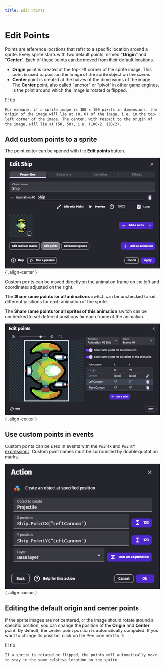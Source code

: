 ```yaml
---
title: Edit Points
---
```

# Edit Points

Points are reference locations that refer to a specific location around a sprite.  Every sprite starts with two default points, named "**Origin**" and "**Center**".  Each of these points can be moved from their default locations.

* **Origin** point is created at the top-left corner of the sprite image. This point is used to position the image of the sprite object on the scene.
* **Center** point is created at the halves of the dimensions of the image. The **Center** point, also called "anchor" or "pivot" in other game engines, is the point around which the image is rotated or flipped.

!!! tip

    For example, if a sprite image is 100 x 100 pixels in dimensions, the origin of the image will lie at (0, 0) of the image, i.e. in the top-left corner of the image. The center, with respect to the origin of the image, will lie at (50, 50), i.e. (100/2, 100/2).

## Add custom points to a sprite

The point editor can be opened with the **Edit points** button.

![](open-point-editor.png){ .align-center }

Custom points can be moved directly on the animation frame on the left and coordinates adjusted on the right.  

The **Share same points for all animations** switch can be unchecked to set different positions for each animation of the sprite.

The **Share same points for all sprites of this animation** switch can be unchecked to set deferent positions for each frame of the animation.

![](point-editor.png){ .align-center }


## Use custom points in events

Custom points can be used in events with the `PointX` and `PointY` [expressions](/gdevelop5/all-features/expressions/). Custom point names must be surrounded by double quotation marks.

![](custom-point-expression.png){ .align-center }


## Editing the default origin and center points

If the sprite images are not centered, or the image should rotate around a specific position, you can change the position of the **Origin** and **Center** point. By default, the center point position is automatically computed. If you want to change its position, click on the Pen icon next to it:

!!! tip

    If a sprite is rotated or flipped, the points will automatically move to stay in the same relative location on the sprite.